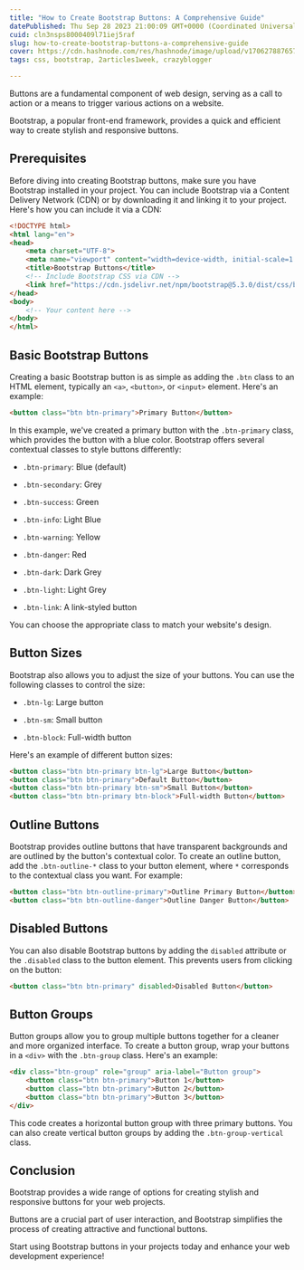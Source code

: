 ```yaml
---
title: "How to Create Bootstrap Buttons: A Comprehensive Guide"
datePublished: Thu Sep 28 2023 21:00:09 GMT+0000 (Coordinated Universal Time)
cuid: cln3nsps8000409l71iej5raf
slug: how-to-create-bootstrap-buttons-a-comprehensive-guide
cover: https://cdn.hashnode.com/res/hashnode/image/upload/v1706278876577/f6072ba8-9d16-4a37-a165-af91b4cd8271.png
tags: css, bootstrap, 2articles1week, crazyblogger

---
```


Buttons are a fundamental component of web design, serving as a call to action or a means to trigger various actions on a website.

Bootstrap, a popular front-end framework, provides a quick and efficient way to create stylish and responsive buttons.

## Prerequisites

Before diving into creating Bootstrap buttons, make sure you have Bootstrap installed in your project. You can include Bootstrap via a Content Delivery Network (CDN) or by downloading it and linking it to your project. Here's how you can include it via a CDN:

```html
<!DOCTYPE html>
<html lang="en">
<head>
    <meta charset="UTF-8">
    <meta name="viewport" content="width=device-width, initial-scale=1.0">
    <title>Bootstrap Buttons</title>
    <!-- Include Bootstrap CSS via CDN -->
    <link href="https://cdn.jsdelivr.net/npm/bootstrap@5.3.0/dist/css/bootstrap.min.css" rel="stylesheet">
</head>
<body>
    <!-- Your content here -->
</body>
</html>
```

## Basic Bootstrap Buttons

Creating a basic Bootstrap button is as simple as adding the `.btn` class to an HTML element, typically an `<a>`, `<button>`, or `<input>` element. Here's an example:

```html
<button class="btn btn-primary">Primary Button</button>
```

In this example, we've created a primary button with the `.btn-primary` class, which provides the button with a blue color. Bootstrap offers several contextual classes to style buttons differently:

* `.btn-primary`: Blue (default)
    
* `.btn-secondary`: Grey
    
* `.btn-success`: Green
    
* `.btn-info`: Light Blue
    
* `.btn-warning`: Yellow
    
* `.btn-danger`: Red
    
* `.btn-dark`: Dark Grey
    
* `.btn-light`: Light Grey
    
* `.btn-link`: A link-styled button
    

You can choose the appropriate class to match your website's design.

## Button Sizes

Bootstrap also allows you to adjust the size of your buttons. You can use the following classes to control the size:

* `.btn-lg`: Large button
    
* `.btn-sm`: Small button
    
* `.btn-block`: Full-width button
    

Here's an example of different button sizes:

```html
<button class="btn btn-primary btn-lg">Large Button</button>
<button class="btn btn-primary">Default Button</button>
<button class="btn btn-primary btn-sm">Small Button</button>
<button class="btn btn-primary btn-block">Full-width Button</button>
```

## Outline Buttons

Bootstrap provides outline buttons that have transparent backgrounds and are outlined by the button's contextual color. To create an outline button, add the `.btn-outline-*` class to your button element, where `*` corresponds to the contextual class you want. For example:

```html
<button class="btn btn-outline-primary">Outline Primary Button</button>
<button class="btn btn-outline-danger">Outline Danger Button</button>
```

## Disabled Buttons

You can also disable Bootstrap buttons by adding the `disabled` attribute or the `.disabled` class to the button element. This prevents users from clicking on the button:

```html
<button class="btn btn-primary" disabled>Disabled Button</button>
```

## Button Groups

Button groups allow you to group multiple buttons together for a cleaner and more organized interface. To create a button group, wrap your buttons in a `<div>` with the `.btn-group` class. Here's an example:

```html
<div class="btn-group" role="group" aria-label="Button group">
    <button class="btn btn-primary">Button 1</button>
    <button class="btn btn-primary">Button 2</button>
    <button class="btn btn-primary">Button 3</button>
</div>
```

This code creates a horizontal button group with three primary buttons. You can also create vertical button groups by adding the `.btn-group-vertical` class.

## Conclusion

Bootstrap provides a wide range of options for creating stylish and responsive buttons for your web projects.

Buttons are a crucial part of user interaction, and Bootstrap simplifies the process of creating attractive and functional buttons.

Start using Bootstrap buttons in your projects today and enhance your web development experience!